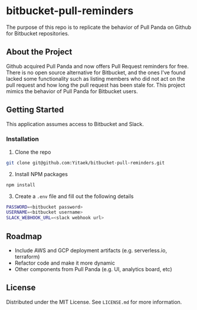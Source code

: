 # bitbucket-pull-reminders

The purpose of this repo is to replicate the behavior of Pull Panda on Github for Bitbucket repositories. 

## About the Project

Github acquired Pull Panda and now offers Pull Request reminders for free. There is no open source alternative for Bitbucket, and the ones I've found lacked some functionality such as listing members who did not act on the pull request and how long the pull request has been stale for. This project mimics the behavior of Pull Panda for Bitbucket users. 

## Getting Started

This application assumes access to Bitbucket and Slack. 

### Installation

1. Clone the repo
```sh
git clone git@github.com:Yitaek/bitbucket-pull-reminders.git
```

2. Install NPM packages
```sh
npm install
```

3. Create a `.env` file and fill out the following details
```sh
PASSWORD=<bitbucket password>
USERNAME=<bitbucket username>
SLACK_WEBHOOK_URL=<slack webhook url>
```

## Roadmap

- Include AWS and GCP deployment artifacts (e.g. serverless.io, terraform) 
- Refactor code and make it more dynamic
- Other components from Pull Panda (e.g. UI, analytics board, etc) 

## License

Distributed under the MIT License. See `LICENSE.md` for more information.
